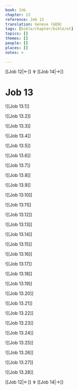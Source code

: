 ```yaml
---
book: Job
chapter: 13
reference: Job 13
translation: Geneva (GEN)
tags: [bible/chapter/bible/ot]
topics: []
themes: []
people: []
places: []
notes: >
  
---
```


[[Job 12|<-]] ✞ [[Job 14|->]]

# Job 13

![[Job 13.1]]

![[Job 13.2]]

![[Job 13.3]]

![[Job 13.4]]

![[Job 13.5]]

![[Job 13.6]]

![[Job 13.7]]

![[Job 13.8]]

![[Job 13.9]]

![[Job 13.10]]

![[Job 13.11]]

![[Job 13.12]]

![[Job 13.13]]

![[Job 13.14]]

![[Job 13.15]]

![[Job 13.16]]

![[Job 13.17]]

![[Job 13.18]]

![[Job 13.19]]

![[Job 13.20]]

![[Job 13.21]]

![[Job 13.22]]

![[Job 13.23]]

![[Job 13.24]]

![[Job 13.25]]

![[Job 13.26]]

![[Job 13.27]]

![[Job 13.28]]

[[Job 12|<-]] ✞ [[Job 14|->]]
